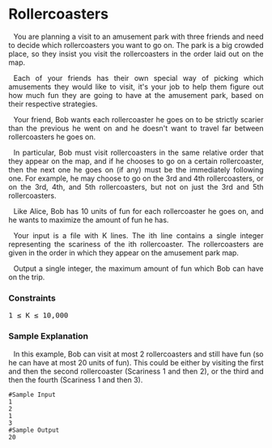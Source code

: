 <h1>Rollercoasters</h1>
<p style="text-align: justify; text-indent: 10px;">
You are planning a visit to an amusement park with three friends and need to decide which rollercoasters you want to go on. The park is a big crowded place, so they insist you visit the rollercoasters in the order laid out on the map. </p>
<p style="text-align: justify; text-indent: 10px;">Each of your friends has their own special way of picking which amusements they would like to visit, it's your job to help them figure out how much fun they are going to have at the amusement park, based on their respective strategies.</p>
<p style="text-align: justify; text-indent: 10px;">Your friend, Bob wants each rollercoaster he goes on to be strictly scarier than the previous he went on and he doesn't want to travel far between rollercoasters he goes on.</p>
<p style="text-align: justify; text-indent: 10px;">In particular, Bob must visit rollercoasters in the same relative order that they appear on the map, and if he chooses to go on a certain rollercoaster, then the next one he goes on (if any) must be the immediately following one. For example, he may choose to go on the 3rd and 4th rollercoasters, or on the 3rd, 4th, and 5th rollercoasters, but not on just the 3rd and 5th rollercoasters.</p>
<p style="text-align: justify; text-indent: 10px;">Like Alice, Bob has 10 units of fun for each rollercoaster he goes on, and he wants to maximize the amount of fun he has.</p>
<p style="text-align: justify; text-indent: 10px;">Your input is a file with K lines. The ith line contains a single integer representing the scariness of the ith rollercoaster. The rollercoasters are given in the order in which they appear on the amusement park map.</p>
<p style="text-align: justify; text-indent: 10px;">Output a single integer, the maximum amount of fun which Bob can have on the trip.</p>

<h3> Constraints </h3>
<pre>1 ≤ K ≤ 10,000</pre>

<h3>Sample Explanation</h3>
<p style="text-align: justify; text-indent: 10px;">
In this example, Bob can visit at most 2 rollercoasters and still have fun (so he can have at most 20 units of fun). This could be either by visiting the first and then the second rollercoaster (Scariness 1 and then 2), or the third and then the fourth (Scariness 1 and then 3). </p>

```
#Sample Input
1
2
1
3
#Sample Output
20
```
